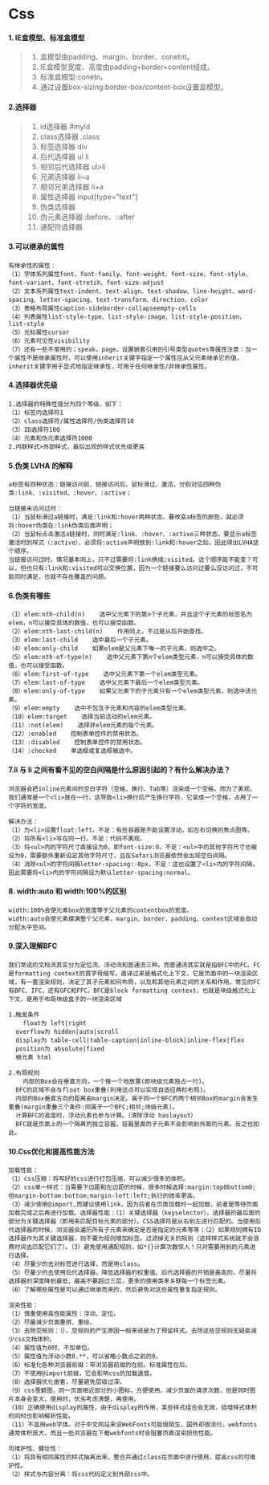 # Css

#### 1. IE盒模型、标准盒模型

> 1. 盒模型由padding、margin、border、conetnt。
> 2. IE盒模型宽度、高度由padding+border+content组成。
> 3. 标准盒模型:conetn。
> 4. 通过设置box-sizing:border-box/content-box设置盒模型。

#### 2.选择器

> 1. id选择器 #myId
> 2. class选择器 .class
> 3. 标签选择器 div
> 4. 后代选择器 ul li
> 5. 相邻后代选择器 ul>li
> 6. 兄弟选择器 li~a
> 7. 相邻兄弟选择器 li+a
> 8. 属性选择器 input[type="text"]
> 9. 伪类选择器
> 10. 伪元素选择器::before、::after
> 11. 通配符选择器

#### 3.可以继承的属性

```text
有继承性的属性：
（1）字体系列属性font、font-family、font-weight、font-size、font-style、font-variant、font-stretch、font-size-adjust
（2）文本系列属性text-indent、text-align、text-shadow、line-height、word-spacing、letter-spacing、text-transform、direction、color
（3）表格布局属性caption-sideborder-collapseempty-cells
（4）列表属性list-style-type、list-style-image、list-style-position、list-style
（5）光标属性cursor
（6）元素可见性visibility
（7）还有一些不常用的；speak，page，设置嵌套引用的引号类型quotes等属性注意：当一个属性不是继承属性时，可以使用inherit关键字指定一个属性应从父元素继承它的值，inherit关键字用于显式地指定继承性，可用于任何继承性/非继承性属性。
```

#### 4.选择器优先级

```text
1.选择器的特殊性值分为四个等级，如下：
（1）标签内选择符1
（2）class选择符/属性选择符/伪类选择符10
（3）ID选择符100
（4）元素和伪元素选择符1000
2.内联样式>外部样式，最后出现的样式优先级更高
```

#### 5.伪类 LVHA 的解释

```text
a标签有四种状态：链接访问前、链接访问后、鼠标滑过、激活，分别对应四种伪类:link、:visited、:hover、:active；

当链接未访问过时：
（1）当鼠标滑过a链接时，满足:link和:hover两种状态，要改变a标签的颜色，就必须将:hover伪类在:link伪类后面声明；
（2）当鼠标点击激活a链接时，同时满足:link、:hover、:active三种状态，要显示a标签激活时的样式（:active），必须将:active声明放到:link和:hover之后。因此得出LVHA这个顺序。
当链接访问过时，情况基本同上，只不过需要将:link换成:visited。这个顺序能不能变？可以，但也只有:link和:visited可以交换位置，因为一个链接要么访问过要么没访问过，不可能同时满足，也就不存在覆盖的问题。
```

#### 6.伪类有哪些

```text
（1）elem:nth-child(n)    选中父元素下的第n个子元素，并且这个子元素的标签名为elem，n可以接受具体的数值，也可以接受函数。
（2）elem:nth-last-child(n)    作用同上，不过是从后开始查找。
（3）elem:last-child    选中最后一个子元素。
（4）elem:only-child    如果elem是父元素下唯一的子元素，则选中之。
（5）elem:nth-of-type(n)    选中父元素下第n个elem类型元素，n可以接受具体的数值，也可以接受函数。
（6）elem:first-of-type    选中父元素下第一个elem类型元素。
（7）elem:last-of-type    选中父元素下最后一个elem类型元素。
（8）elem:only-of-type    如果父元素下的子元素只有一个elem类型元素，则选中该元素。
（9）elem:empty    选中不包含子元素和内容的elem类型元素。
（10）elem:target    选择当前活动的elem元素。
（11）:not(elem)    选择非elem元素的每个元素。
（12）:enabled    控制表单控件的禁用状态。
（13）:disabled    控制表单控件的禁用状态。
（14）:checked    单选框或复选框被选中。
```

#### 7.li 与 li 之间有看不见的空白间隔是什么原因引起的？有什么解决办法？

```text
浏览器会把inline元素间的空白字符（空格、换行、Tab等）渲染成一个空格。而为了美观。我们通常是一个<li>放在一行，这导致<li>换行后产生换行字符，它变成一个空格，占用了一个字符的宽度。

解决办法：
（1）为<li>设置float:left。不足：有些容器是不能设置浮动，如左右切换的焦点图等。
（2）将所有<li>写在同一行。不足：代码不美观。
（3）将<ul>内的字符尺寸直接设为0，即font-size:0。不足：<ul>中的其他字符尺寸也被设为0，需要额外重新设定其他字符尺寸，且在Safari浏览器依然会出现空白间隔。
（4）消除<ul>的字符间隔letter-spacing:-8px，不足：这也设置了<li>内的字符间隔，因此需要将<li>内的字符间隔设为默认letter-spacing:normal。
```

#### 8. width:auto 和 width:100%的区别

```text
width:100%会使元素box的宽度等于父元素的contentbox的宽度。
width:auto会使元素撑满整个父元素，margin、border、padding、content区域会自动分配水平空间。
```

#### 9.深入理解BFC

```TEXT
我们常说的文档流其实分为定位流、浮动流和普通流三种。而普通流其实就是指BFC中的FC。FC是formatting context的首字母缩写，直译过来是格式化上下文，它是页面中的一块渲染区域，有一套渲染规则，决定了其子元素如何布局，以及和其他元素之间的关系和作用。常见的FC有BFC、IFC，还有GFC和FFC。BFC是block formatting context，也就是块级格式化上下文，是用于布局块级盒子的一块渲染区域

1.触发条件
	float为 left|right
  overflow为 hidden|auto|scroll
  display为 table-cell|table-caption|inline-block|inline-flex|flex
  position为 absolute|fixed
  根元素 html
  
2.布局规则
	内部的Box会在垂直方向，一个接一个地放置(即块级元素独占一行)。
  BFC的区域不会与float box重叠(利用这点可以实现自适应两栏布局)。
  内部的Box垂直方向的距离由margin决定。属于同一个BFC的两个相邻Box的margin会发生重叠(margin重叠三个条件:同属于一个BFC;相邻;块级元素)。
  计算BFC的高度时，浮动元素也参与计算。（清除浮动 haslayout）
  BFC就是页面上的一个隔离的独立容器，容器里面的子元素不会影响到外面的元素。反之也如此。
```

#### 10.Css优化和提高性能方法

```text
加载性能：
（1）css压缩：将写好的css进行打包压缩，可以减少很多的体积。
（2）css单一样式：当需要下边距和左边距的时候，很多时候选择:margin:top0bottom0;但margin-bottom:bottom;margin-left:left;执行的效率更高。
（3）减少使用@import,而建议使用link，因为后者在页面加载时一起加载，前者是等待页面加载完成之后再进行加载。选择器性能：（1）关键选择器（keyselector）。选择器的最后面的部分为关键选择器（即用来匹配目标元素的部分）。CSS选择符是从右到左进行匹配的。当使用后代选择器的时候，浏览器会遍历所有子元素来确定是否是指定的元素等等；（2）如果规则拥有ID选择器作为其关键选择器，则不要为规则增加标签。过滤掉无关的规则（这样样式系统就不会浪费时间去匹配它们了）。（3）避免使用通配规则，如*{}计算次数惊人！只对需要用到的元素进行选择。
（4）尽量少的去对标签进行选择，而是用class。
（5）尽量少的去使用后代选择器，降低选择器的权重值。后代选择器的开销是最高的，尽量将选择器的深度降到最低，最高不要超过三层，更多的使用类来关联每一个标签元素。
（6）了解哪些属性是可以通过继承而来的，然后避免对这些属性重复指定规则。

渲染性能：
（1）慎重使用高性能属性：浮动、定位。
（2）尽量减少页面重排、重绘。
（3）去除空规则：｛｝。空规则的产生原因一般来说是为了预留样式。去除这些空规则无疑能减少css文档体积。
（4）属性值为0时，不加单位。
（5）属性值为浮动小数0.**，可以省略小数点之前的0。
（6）标准化各种浏览器前缀：带浏览器前缀的在前。标准属性在后。
（7）不使用@import前缀，它会影响css的加载速度。
（8）选择器优化嵌套，尽量避免层级过深。
（9）css雪碧图，同一页面相近部分的小图标，方便使用，减少页面的请求次数，但是同时图片本身会变大，使用时，优劣考虑清楚，再使用。
（10）正确使用display的属性，由于display的作用，某些样式组合会无效，徒增样式体积的同时也影响解析性能。
（11）不滥用web字体。对于中文网站来说WebFonts可能很陌生，国外却很流行。webfonts通常体积庞大，而且一些浏览器在下载webfonts时会阻塞页面渲染损伤性能。

可维护性、健壮性：
（1）将具有相同属性的样式抽离出来，整合并通过class在页面中进行使用，提高css的可维护性。
（2）样式与内容分离：将css代码定义到外部css中。
```


